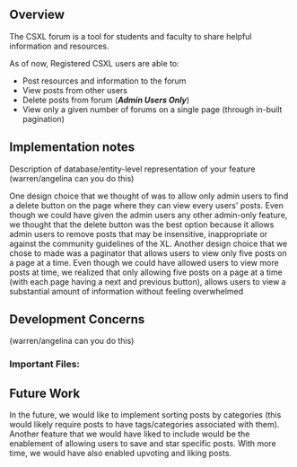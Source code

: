 ## Overview
The CSXL forum is a tool for students and faculty to share helpful information and resources.

As of now, Registered CSXL users are able to:
* Post resources and information to the forum
* View posts from other users
* Delete posts from forum (***Admin Users Only***)
* View only a given number of forums on a single page (through in-built pagination)

## Implementation notes
Description of database/entity-level representation of your feature (warren/angelina can you do this)

One design choice that we thought of was to allow only admin users to find a delete button on the page where
they can view every users' posts. Even though we could have given the admin users any other admin-only feature, we thought 
that the delete button was the best option because it allows admin users to remove posts that may be insensitive, inappropriate or 
against the community guidelines of the XL. Another design choice that we chose to made was a paginator that allows users to
view only five posts on a page at a time. Even though we could have allowed users to view more posts at time, we realized that
only allowing five posts on a page at a time (with each page having a next and previous button), allows users to view a 
substantial amount of information without feeling overwhelmed


## Development Concerns 
(warren/angelina can you do this)

### Important Files:



## Future Work

In the future, we would like to implement sorting posts by categories (this would likely require posts to have tags/categories associated with them).
Another feature that we would have liked to include would be the enablement of allowing users to save and star specific posts. With more time, we would
have also enabled upvoting and liking posts.




